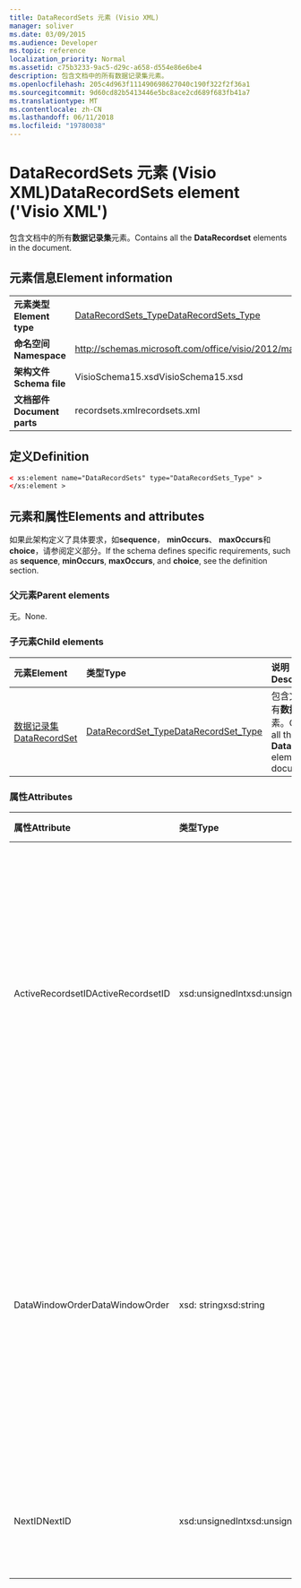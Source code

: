 ```yaml
---
title: DataRecordSets 元素 (Visio XML)
manager: soliver
ms.date: 03/09/2015
ms.audience: Developer
ms.topic: reference
localization_priority: Normal
ms.assetid: c75b3233-9ac5-d29c-a658-d554e86e6be4
description: 包含文档中的所有数据记录集元素。
ms.openlocfilehash: 205c4d963f111490698627040c190f322f2f36a1
ms.sourcegitcommit: 9d60cd82b5413446e5bc8ace2cd689f683fb41a7
ms.translationtype: MT
ms.contentlocale: zh-CN
ms.lasthandoff: 06/11/2018
ms.locfileid: "19780038"
---
```

# <a name="datarecordsets-element-visio-xml"></a><span data-ttu-id="82b49-103">DataRecordSets 元素 (Visio XML)</span><span class="sxs-lookup"><span data-stu-id="82b49-103">DataRecordSets element ('Visio XML')</span></span>

<span data-ttu-id="82b49-104">包含文档中的所有**数据记录集**元素。</span><span class="sxs-lookup"><span data-stu-id="82b49-104">Contains all the **DataRecordset** elements in the document.</span></span> 
  
## <a name="element-information"></a><span data-ttu-id="82b49-105">元素信息</span><span class="sxs-lookup"><span data-stu-id="82b49-105">Element information</span></span>

|||
|:-----|:-----|
|<span data-ttu-id="82b49-106">**元素类型**</span><span class="sxs-lookup"><span data-stu-id="82b49-106">**Element type**</span></span> <br/> |[<span data-ttu-id="82b49-107">DataRecordSets_Type</span><span class="sxs-lookup"><span data-stu-id="82b49-107">DataRecordSets_Type</span></span>](datarecordsets_type-complextypevisio-xml.md) <br/> |
|<span data-ttu-id="82b49-108">**命名空间**</span><span class="sxs-lookup"><span data-stu-id="82b49-108">**Namespace**</span></span> <br/> |http://schemas.microsoft.com/office/visio/2012/main  <br/> |
|<span data-ttu-id="82b49-109">**架构文件**</span><span class="sxs-lookup"><span data-stu-id="82b49-109">**Schema file**</span></span> <br/> |<span data-ttu-id="82b49-110">VisioSchema15.xsd</span><span class="sxs-lookup"><span data-stu-id="82b49-110">VisioSchema15.xsd</span></span>  <br/> |
|<span data-ttu-id="82b49-111">**文档部件**</span><span class="sxs-lookup"><span data-stu-id="82b49-111">**Document parts**</span></span> <br/> |<span data-ttu-id="82b49-112">recordsets.xml</span><span class="sxs-lookup"><span data-stu-id="82b49-112">recordsets.xml</span></span>  <br/> |
   
## <a name="definition"></a><span data-ttu-id="82b49-113">定义</span><span class="sxs-lookup"><span data-stu-id="82b49-113">Definition</span></span>

```XML
< xs:element name="DataRecordSets" type="DataRecordSets_Type" >
</xs:element >
```

## <a name="elements-and-attributes"></a><span data-ttu-id="82b49-114">元素和属性</span><span class="sxs-lookup"><span data-stu-id="82b49-114">Elements and attributes</span></span>

<span data-ttu-id="82b49-115">如果此架构定义了具体要求，如**sequence**， **minOccurs**、 **maxOccurs**和**choice**，请参阅定义部分。</span><span class="sxs-lookup"><span data-stu-id="82b49-115">If the schema defines specific requirements, such as **sequence**, **minOccurs**, **maxOccurs**, and **choice**, see the definition section.</span></span> 
  
### <a name="parent-elements"></a><span data-ttu-id="82b49-116">父元素</span><span class="sxs-lookup"><span data-stu-id="82b49-116">Parent elements</span></span>

<span data-ttu-id="82b49-117">无。</span><span class="sxs-lookup"><span data-stu-id="82b49-117">None.</span></span>
  
### <a name="child-elements"></a><span data-ttu-id="82b49-118">子元素</span><span class="sxs-lookup"><span data-stu-id="82b49-118">Child elements</span></span>

|<span data-ttu-id="82b49-119">**元素**</span><span class="sxs-lookup"><span data-stu-id="82b49-119">**Element**</span></span>|<span data-ttu-id="82b49-120">**类型**</span><span class="sxs-lookup"><span data-stu-id="82b49-120">**Type**</span></span>|<span data-ttu-id="82b49-121">**说明**</span><span class="sxs-lookup"><span data-stu-id="82b49-121">**Description**</span></span>|
|:-----|:-----|:-----|
|[<span data-ttu-id="82b49-122">数据记录集</span><span class="sxs-lookup"><span data-stu-id="82b49-122">DataRecordSet</span></span>](datarecordset-element-datarecordsets_type-complextypevisio-xml.md) <br/> |[<span data-ttu-id="82b49-123">DataRecordSet_Type</span><span class="sxs-lookup"><span data-stu-id="82b49-123">DataRecordSet_Type</span></span>](datarecordset_type-complextypevisio-xml.md) <br/> |<span data-ttu-id="82b49-124">包含文档中的所有**数据记录集**元素。</span><span class="sxs-lookup"><span data-stu-id="82b49-124">Contains all the **DataRecordset** elements in the document.</span></span>  <br/> |
   
### <a name="attributes"></a><span data-ttu-id="82b49-125">属性</span><span class="sxs-lookup"><span data-stu-id="82b49-125">Attributes</span></span>

|<span data-ttu-id="82b49-126">**属性**</span><span class="sxs-lookup"><span data-stu-id="82b49-126">**Attribute**</span></span>|<span data-ttu-id="82b49-127">**类型**</span><span class="sxs-lookup"><span data-stu-id="82b49-127">**Type**</span></span>|<span data-ttu-id="82b49-128">**必需**</span><span class="sxs-lookup"><span data-stu-id="82b49-128">**Required**</span></span>|<span data-ttu-id="82b49-129">**说明**</span><span class="sxs-lookup"><span data-stu-id="82b49-129">**Description**</span></span>|<span data-ttu-id="82b49-130">**可能的值**</span><span class="sxs-lookup"><span data-stu-id="82b49-130">**Possible values**</span></span>|
|:-----|:-----|:-----|:-----|:-----|
|<span data-ttu-id="82b49-131">ActiveRecordsetID</span><span class="sxs-lookup"><span data-stu-id="82b49-131">ActiveRecordsetID</span></span>  <br/> |<span data-ttu-id="82b49-132">xsd:unsignedInt</span><span class="sxs-lookup"><span data-stu-id="82b49-132">xsd:unsignedInt</span></span>  <br/> |<span data-ttu-id="82b49-133">可选</span><span class="sxs-lookup"><span data-stu-id="82b49-133">optional</span></span>  <br/> |<span data-ttu-id="82b49-134">打开**外部数据**窗口时该窗口将关闭，以便使其可以还原下次窗口中的活动数据记录集的 ID。</span><span class="sxs-lookup"><span data-stu-id="82b49-134">The ID of the active data recordset in the **External Data** window when the window closes, so that it can be restored the next time the window opens.</span></span>  <br/> |<span data-ttu-id="82b49-135">Xsd:unsignedInt 类型的值。</span><span class="sxs-lookup"><span data-stu-id="82b49-135">Values of the xsd:unsignedInt type.</span></span>  <br/> |
|<span data-ttu-id="82b49-136">DataWindowOrder</span><span class="sxs-lookup"><span data-stu-id="82b49-136">DataWindowOrder</span></span>  <br/> |<span data-ttu-id="82b49-137">xsd: string</span><span class="sxs-lookup"><span data-stu-id="82b49-137">xsd:string</span></span>  <br/> |<span data-ttu-id="82b49-138">可选</span><span class="sxs-lookup"><span data-stu-id="82b49-138">optional</span></span>  <br/> |<span data-ttu-id="82b49-139">在**外部数据**窗口的选项卡上显示的数据记录集的顺序。</span><span class="sxs-lookup"><span data-stu-id="82b49-139">The order of the data recordsets displayed on the tabs of the **External Data** window.</span></span> <span data-ttu-id="82b49-140">数据记录集 Id，并用分号分隔的一个已排序的列表。</span><span class="sxs-lookup"><span data-stu-id="82b49-140">An ordered list of data-recordset IDs, separated by semi-colons.</span></span>  <br/> |<span data-ttu-id="82b49-141">Xsd: string 类型的值。</span><span class="sxs-lookup"><span data-stu-id="82b49-141">Values of the xsd:string type.</span></span>  <br/> |
|<span data-ttu-id="82b49-142">NextID</span><span class="sxs-lookup"><span data-stu-id="82b49-142">NextID</span></span>  <br/> |<span data-ttu-id="82b49-143">xsd:unsignedInt</span><span class="sxs-lookup"><span data-stu-id="82b49-143">xsd:unsignedInt</span></span>  <br/> |<span data-ttu-id="82b49-144">必需</span><span class="sxs-lookup"><span data-stu-id="82b49-144">required</span></span>  <br/> |<span data-ttu-id="82b49-145">下一个可用 ID 为新的数据记录集的。</span><span class="sxs-lookup"><span data-stu-id="82b49-145">The next available ID for a new data recordset.</span></span>  <br/> |<span data-ttu-id="82b49-146">Xsd:unsignedInt 类型的值。</span><span class="sxs-lookup"><span data-stu-id="82b49-146">Values of the xsd:unsignedInt type.</span></span>  <br/> |
   

